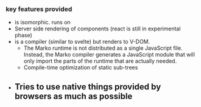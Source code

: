 
### key features provided
- is isomorphic. runs on
- Server side rendering of components (react is still in experimental phase)
- is a compiler (similar to svelte) but renders to V-DOM.
	- The Marko runtime is not distributed as a single JavaScript file. Instead, the Marko compiler generates a JavaScript module that will only import the parts of the runtime that are actually needed.	
	- Compile-time optimization of static sub-trees
- Tries to use native things provided by browsers as much as possible
	- 